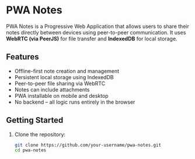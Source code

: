 # PWA Notes

PWA Notes is a Progressive Web Application that allows users to share their notes directly between devices using peer-to-peer communication. It uses **WebRTC (via PeerJS)** for file transfer and **IndexedDB** for local storage.

## Features

- Offline-first note creation and management
- Persistent local storage using IndexedDB
- Peer-to-peer file sharing via WebRTC
- Notes can include attachments
- PWA installable on mobile and desktop
- No backend – all logic runs entirely in the browser

## Getting Started

1. Clone the repository:

   ```bash
   git clone https://github.com/your-username/pwa-notes.git
   cd pwa-notes
